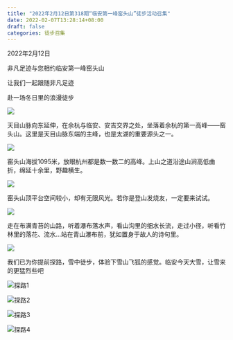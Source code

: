 ```yaml
---
title: "2022年2月12日第318期“临安第一峰窑头山”徒步活动召集"
date: 2022-02-07T13:28:14+08:00
draft: false
categories: 徒步召集
---
```

2022年2月12日

非凡足迹与您相约临安第一峰窑头山

让我们一起跟随非凡足迹

赴一场冬日里的浪漫徒步

![](/img/WechatIMG88.jpeg)

天目山脉向东延伸，在余杭与临安、安吉交界之处，坐落着余杭的第一高峰——窑头山。这里是天目山脉东端的主峰，也是太湖的重要源头之一。

![](/img/2022.02.07.linan.jpg)

窑头山海拔1095米，放眼杭州都是数一数二的高峰。上山之道沿途山涧高低曲折，绵延十余里，野趣横生。

![](/img/2022.02.07.linan.02.jpg)

窑头山顶平台空间较小，却有无限风光。若你是登山发烧友，一定要来试试。

![](/img/WechatIMG83.jpeg)

走在布满青苔的山路，听着瀑布落水声，看山沟里的细水长流，走过小径，听看竹林里的落花、流水...站在青山瀑布前，犹如置身于故人的诗句里。

![](/img/2022.02.07.linan.04.jpg)

我们已为你提前探路，雪中徒步，体验下雪山飞狐的感觉。临安今天大雪，让雪来的更猛烈些吧

![探路1](/img/WechatIMG82.jpeg)

![探路2](/img/WechatIMG84.jpeg)

![探路3](/img/WechatIMG86.jpeg)

![探路4](/img/WechatIMG87.jpeg)